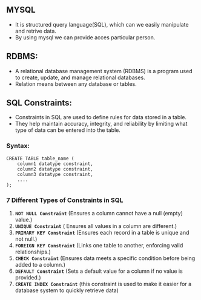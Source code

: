 ## MYSQL

* It is structured query language(SQL), which can we easily manipulate and retrive data.
* By using mysql we can provide acces particular person.

## RDBMS:

* A relational database management system (RDBMS) is a program used to create, update, and manage relational databases.
* Relation means between any database or tables.

## SQL Constraints:

* Constraints in SQL are used to define rules for data stored in a table. 
* They help maintain accuracy, integrity, and reliability by limiting what type of data can be entered into the table. 

### Syntax:

```
CREATE TABLE table_name (
    column1 datatype constraint,
    column2 datatype constraint,
    column3 datatype constraint,
    ....
);
```

### 7 Different Types of Constraints in SQL

1) **`NOT NULL Constraint`**  (Ensures a column cannot have a null (empty) value.)
2) **`UNIQUE Constraint`** ( Ensures all values in a column are different.)
3) **`PRIMARY KEY Constraint`** (Ensures each record in a table is unique and not null.)
4) **`FOREIGN KEY Constraint`** (Links one table to another, enforcing valid relationships.)
5) **`CHECK Constraint`** (Ensures data meets a specific condition before being added to a column.)
6) **`DEFAULT Constraint`** (Sets a default value for a column if no value is provided.)
7) **`CREATE INDEX Constraint`**  (this constraint is used to make it easier for a database system to quickly retrieve data)
